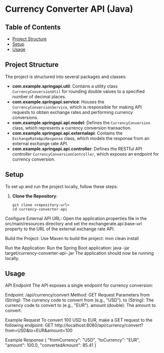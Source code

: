 # Currency Converter API (Java)

## Table of Contents

- [Project Structure](#project-structure)
- [Setup](#setup)
- [Usage](#usage)

## Project Structure

The project is structured into several packages and classes:

- **com.example.springapi.util**: Contains a utility class `CurrencyConversionUtil` for rounding double values to a specified number of decimal places.
- **com.example.springapi.service**: Houses the `CurrencyConversionService`, which is responsible for making API requests to obtain exchange rates and performing currency conversions.
- **com.example.springapi.api.model**: Defines the `CurrencyConversion` class, which represents a currency conversion transaction.
- **com.example.springapi.api.externalapi**: Contains the `ExchangeRateApiResponse` class, which models the response from an external exchange rate API.
- **com.example.springapi.api.controller**: Defines the RESTful API controller `CurrencyConversionController`, which exposes an endpoint for currency conversion.

## Setup

To set up and run the project locally, follow these steps:

1. **Clone the Repository**:
   ```shell
   git clone <repository-url>
   cd currency-converter-api
   ```

Configure External API URL:
Open the application.properties file in the src/main/resources directory and set the exchangerate.api.base-url property to the URL of the external exchange rate API.

Build the Project:
Use Maven to build the project:
mvn clean install

Run the Application:
Run the Spring Boot application:
java -jar target/currency-converter-api-<version>.jar
The application should now be running locally.

## Usage

API Endpoint
The API exposes a single endpoint for currency conversion:

Endpoint: /api/currency/convert
Method: GET
Request Parameters
from (String): The currency code to convert from (e.g., "USD").
to (String): The currency code to convert to (e.g., "EUR").
amount (double): The amount to convert.

Example Request
To convert 100 USD to EUR, make a GET request to the following endpoint:
GET http://localhost:8080/api/currency/convert?from=USD&to=EUR&amount=100

Example Response
{
"fromCurrency": "USD",
"toCurrency": "EUR",
"amount": 100.0,
"convertedAmount": 85.41
}
